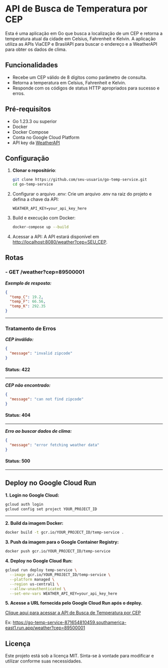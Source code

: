 # API de Busca de Temperatura por CEP

Esta é uma aplicação em Go que busca a localização de um CEP e retorna a temperatura atual da cidade em Celsius, Fahrenheit e Kelvin. A aplicação utiliza as APIs ViaCEP e BrasilAPI para buscar o endereço e a WeatherAPI para obter os dados de clima.

## Funcionalidades

- Recebe um CEP válido de 8 dígitos como parâmetro de consulta.
- Retorna a temperatura em Celsius, Fahrenheit e Kelvin.
- Responde com os códigos de status HTTP apropriados para sucesso e erros.

## Pré-requisitos

- Go 1.23.3 ou superior
- Docker
- Docker Compose
- Conta no Google Cloud Platform
- API key da [WeatherAPI](https://www.weatherapi.com/)

## Configuração

1. **Clonar o repositório**:

   ```bash
   git clone https://github.com/seu-usuario/go-temp-service.git
   cd go-temp-service
   ```

2. Configurar o arquivo .env: Crie um arquivo .env na raiz do projeto e defina a chave da API:

   ```.env
   WEATHER_API_KEY=your_api_key_here
   ```

3. Build e execução com Docker:

   ```bash
   docker-compose up --build
   ```

4. Acessar a API: A API estará disponível em [http://localhost:8080/weather?cep=SEU_CEP](http://localhost:8080/weather?cep=SEU_CEP).

## Rotas

### - GET /weather?cep=89500001

**_Exemplo de resposta:_**

```json
{
  "temp_C": 19.2,
  "temp_F": 66.56,
  "temp_K": 292.35
}
```

---

### Tratamento de Erros

**_CEP inválido:_**

```json
{
  "message": "invalid zipcode"
}
```

#### Status: 422

---

**_CEP não encontrado:_**

```json
{
  "message": "can not find zipcode"
}
```

#### Status: 404

---

**_Erro ao buscar dados de clima:_**

```json
{
  "message": "error fetching weather data"
}
```

#### Status: 500

---

## Deploy no Google Cloud Run

**1. Login no Google Cloud:**

```bash
gcloud auth login
gcloud config set project YOUR_PROJECT_ID
```

---

**2. Build da imagem Docker:**

```bash
docker build -t gcr.io/YOUR_PROJECT_ID/temp-service .
```

**3. Push da imagem para o Google Container Registry:**

```bash
docker push gcr.io/YOUR_PROJECT_ID/temp-service
```

**4. Deploy no Google Cloud Run:**

```bash
gcloud run deploy temp-service \
  --image gcr.io/YOUR_PROJECT_ID/temp-service \
  --platform managed \
  --region us-central1 \
  --allow-unauthenticated \
  --set-env-vars WEATHER_API_KEY=your_api_key_here
```

**5. Acesse a URL fornecida pelo Google Cloud Run após o deploy.**

[Clique aqui para acessar a API de Busca de Temperatura por CEP](https://go-temp-service-871654810459.southamerica-east1.run.app/)

Ex: https://go-temp-service-871654810459.southamerica-east1.run.app/weather?cep=89500001

## Licença

Este projeto está sob a licença MIT. Sinta-se à vontade para modificar e utilizar conforme suas necessidades.
